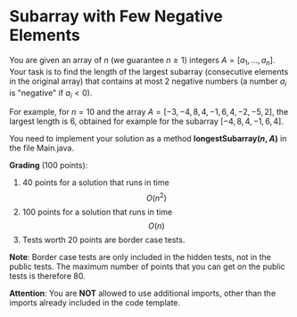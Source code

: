 # Subarray with Few Negative Elements

You are given an array of $n$ (we guarantee $n \geq 1$) integers $A=[a_1, ..., a_n]$. Your task is to find the length of the largest subarray (consecutive elements in the original array) that contains at most $2$ negative numbers (a number $a_i$ is "negative" if $a_i < 0$).

For example, for $n=10$ and the array $A=[-3, -4, 8, 4, -1, 6, 4, -2, -5, 2]$, the largest length is $6$, obtained for example for the subarray $[-4, 8, 4, -1, 6, 4]$.

You need to implement your solution as a method **longestSubarray($n$, $A$)** in the file Main.java.

**Grading** (100 points):
1. $40$ points for a solution that runs in time $$O(n^2)$$
2. $100$ points for a solution that runs in time $$O(n)$$
3. Tests worth $20$ points are border case tests. 

**Note**: Border case tests are only included in the hidden tests, not in the public tests. The maximum number of points that you can get on the public tests is therefore $80$.

**Attention**: You are **NOT** allowed to use additional imports, other than the imports already included in the code template.
